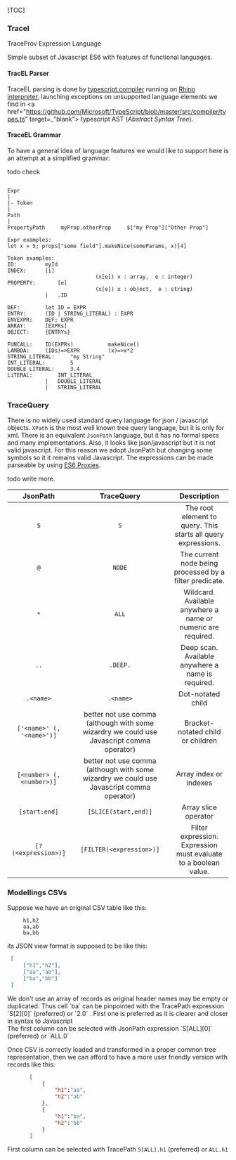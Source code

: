 [TOC]

### Tracel

TraceProv Expression Language


Simple subset of Javascript ES6 with features of functional languages.

#### TracEL Parser
TraceEL parsing is done by <a href="http://www.typescriptlang.org/">typescript compiler</a> running on <a href="https://developer.mozilla.org/en-US/docs/Mozilla/Projects/Rhino" target="_blank">Rhino interpreter</a>, launching exceptions on unsupported language elements we find in <a href="https://github.com/Microsoft/TypeScript/blob/master/src/compiler/types.ts" target=_"blank"> typescript AST (_Abstract Syntax Tree_)</a>.

#### TraceEL Grammar

To have a general idea of language features we would like to support here is an attempt at a simplified grammar:

todo check
```

Expr
|
|- Token
|
Path
|
PropertyPath     myProp.otherProp     $["my Prop"]["Other Prop"]

Expr examples:
let x = 5; props["some field"].makeNice(someParams, x)[4]

Token examples:
ID:			myId
INDEX:		[i]
                            (x[e]) x : array,  e : integer)
PROPERTY: 		[e]
							(x[e]) x : object,  e : string)
			|	.ID

DEF:		let ID = EXPR
ENTRY:		(ID | STRING_LITERAL) : EXPR
ENVEXPR:  	DEF; EXPR
ARRAY:		[EXPRs]
OBJECT:		{ENTRYs}

FUNCALL:  	ID(EXPRs)           makeNice()
LAMBDA:   	(IDs)=>EXPR		    (x)=>x*2
STRING_LITERAL:		"my String"
INT_LITERAL:		5
DOUBLE_LITERAL:		3.4
LiTERAL:  	   	INT_LITERAL
			|	DOUBLE_LITERAL
			|  	STRING_LITERAL

```

### TraceQuery

There is no widely used standard query language for json / javascript objects. `XPath` is the most well known tree query language, but it is only for xml. There is an equivalent `JsonPath` language, but it has no formal specs and many implementations. Also, it looks like json/javascript but it is not valid javascript. For this reason we adopt JsonPath but changing some symbols so it it remains valid Javascript. The expressions can be made parseable by using <a href="https://developer.mozilla.org/en-US/docs/Web/JavaScript/Reference/Global_Objects/Proxy" target="_blank">ES6 Proxies</a>. 

todo write more.

| JsonPath                  |TraceQuery| Description  |
|:------------------------:|:------------:|:-----------------------------------------------------------:|
| `$`                       | `S` |The root element to query. This starts all query expressions.|
| `@`                       | `NODE`|The current node being processed by a filter predicate.|
| `*`                       | `ALL`|Wildcard. Available anywhere a name or numeric are required.|
| `..`                      | `.DEEP.`|Deep scan. Available anywhere a name is required.|
| `.<name>`                 |  `.<name>`|Dot-notated child|
| `['<name>' (, '<name>')]` | better not use comma (although with some wizardry we could use Javascript comma operator)|Bracket-notated child or children |
| `[<number> (, <number>)]` |  better not use comma (although with some wizardry we could use Javascript comma operator)|Array index or indexes |
| `[start:end]`             | `[SLICE(start,end)]`|Array slice operator |
| `[?(<expression>)]`       |`[FILTER(<expression>)]` |Filter expression. Expression must evaluate to a boolean value.    |

### Modellings CSVs

  Suppose we have an original CSV table like this:
  
  ```
       h1,h2
       aa,ab
       ba,bb
  ```
  
  its JSON view format is supposed to be like this:
 
  ```json
   [
       ["h1","h2"],
       ["aa","ab"],
       ["ba","bb"]
   ]
  ```
  <p>
  We don't use an array of records as original header names may be empty or
  duplicated. Thus cell `ba` can be pinpointed with the TracePath expression
  `S[2][0]` (preferred) or `2.0` . First one is preferred as it is clearer and
  closer in syntax to Javascript<br/>
  The first column can be selected with JsonPath expression `S[ALL][0]` (preferred)
  or `ALL.0`
  </p>
  
  Once CSV is correctly loaded and transformed in a proper common tree
  representation, then we can afford to have a more user friendly version with
  records like this:

```json
       [
           {
               "h1":"aa",
               "h2":"ab"
           },
           {
               "h1":"ba",
               "h2":"bb"
           }
       ]
```

  First column can be selected with TracePath `S[ALL].h1` (preferred) or `ALL.h1`
  
